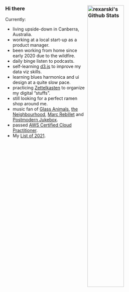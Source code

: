 ### Hi there <img align="right" alt="rexarski's Github Stats" width="48%" src="https://github-readme-stats.vercel.app/api?username=rexarski&show_icons=true&theme=tokyonight" />

Currently:

- living upside-down in Canberra, Australia.
- working at a local start-up as a product manager.
- been working from home since early 2020 due to the wildfire.
- daily binge listen to podcasts.
- self-learning [d3.js](https://d3js.org/) to improve my data viz skills.
- learning blues harmonica and ui design at a quite slow pace.
- practicing [Zettelkasten](https://en.wikipedia.org/wiki/Zettelkasten) to organize my digital “stuffs”.
- still looking for a perfect ramen shop around me.
- music fan of [Glass Animals](https://www.youtube.com/channel/UCJTs-KheOMNstaGrDL4K55Q), [the Neighbourhood](https://thenbhd.com/), [Marc Rebillet](https://www.youtube.com/channel/UCXgxNzAgZ1GExhTW4X1mUrg) and [Postmodern Jukebox](https://www.youtube.com/channel/UCORIeT1hk6tYBuntEXsguLg).
- passed [AWS Certified Cloud Practitioner](https://www.youracclaim.com/badges/02bde1d0-0a61-4ad3-a268-a73138b37855/public_url).
- My [List of 2021](https://www.notion.so/rqiu/4550aa0bf3894353b9816af5084b48fd?v=aee2730e660b42e486cacc7b42e11ed6).
